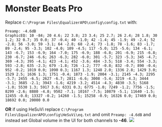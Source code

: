 # Monster Beats Pro
Replace `C:\Program Files\EqualizerAPO\config\config.txt` with:
```
Preamp: -4.6dB
GraphicEQ: 10 -84; 20 4.6; 22 3.8; 23 3.4; 25 2.7; 26 2.4; 28 1.8; 30 1.2; 32 0.7; 35 0.0; 37 -0.4; 40 -1.0; 42 -1.4; 45 -1.9; 49 -2.4; 52 -2.8; 56 -3.0; 59 -3.1; 64 -2.8; 68 -2.4; 73 -1.8; 78 -1.6; 83 -1.7; 89 -2.4; 95 -3.3; 102 -4.0; 109 -4.5; 117 -5.0; 125 -5.6; 134 -6.1; 143 -6.7; 153 -6.9; 164 -7.0; 175 -6.9; 188 -6.8; 201 -6.9; 215 -6.8; 230 -6.7; 246 -6.6; 263 -6.3; 282 -6.0; 301 -5.7; 323 -5.3; 345 -4.7; 369 -4.3; 395 -4.1; 423 -4.1; 452 -3.6; 484 -3.5; 518 -3.4; 554 -3.3; 593 -2.8; 635 -2.3; 679 -1.8; 726 -1.2; 777 -0.8; 832 -0.7; 890 -0.4; 952 -0.2; 1019 0.0; 1090 0.3; 1167 1.3; 1248 2.0; 1336 2.8; 1429 3.0; 1529 2.5; 1636 1.3; 1751 -0.4; 1873 -1.9; 2004 -3.1; 2145 -4.3; 2295 -5.7; 2455 -6.5; 2627 -6.7; 2811 -6.6; 3008 -5.4; 3219 -4.3; 3444 -3.1; 3685 -2.1; 3943 -1.6; 4219 -3.2; 4514 -4.3; 4830 -3.5; 5168 -1.0; 5530 1.3; 5917 3.6; 6331 0.3; 6775 -1.0; 7249 -1.2; 7756 -1.5; 8299 -2.6; 8880 -4.8; 9502 -7.1; 10167 -7.5; 10879 -5.1; 11640 -1.5; 12455 -0.0; 13327 -0.2; 14260 -1.5; 15258 -0.9; 16326 0.0; 17469 0.0; 18692 0.0; 20000 0.0
```
**OR** if using HeSuVi replace `C:\Program Files\EqualizerAPO\config\HeSuVi\eq.txt` and omit `Preamp: -4.6dB` and instead set Global volume in the UI for both channels to **-46**.
![](https://raw.githubusercontent.com/jaakkopasanen/AutoEq/master/results/Sonoma%20Model%20One/innerfidelity/onear/Monster%20Beats%20Pro/Monster%20Beats%20Pro.png)